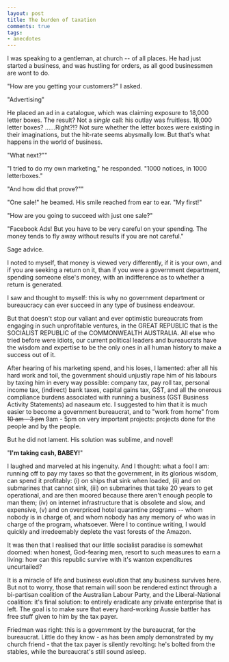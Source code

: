 ```yaml
---
layout: post
title: The burden of taxation
comments: true
tags:
- anecdotes
---
```


I was speaking to a gentleman, at church -- of all places. He had just started a business, and was hustling for orders, as all good businessmen are wont to do. 

"How are you getting your customers?" I asked.

"Advertising"

He placed an ad in a catalogue, which was claiming exposure to 18,000 letter boxes. The result? Not a *single* call: his outlay was fruitless. 18,000 letter boxes? ......Right?!? Not sure whether the letter boxes were existing in their imaginations, but the hit-rate seems abysmally low. But that's what happens in the world of business. 

"What next?""

"I tried to do my own marketing," he responded. "1000 notices, in 1000 letterboxes."

"And how did that prove?""

"One sale!" he beamed. His smile reached from ear to ear. "My first!"

"How are you going to succeed with just one sale?"

"Facebook Ads! But you have to be very careful on your spending. The money tends to fly away without results if you are not careful."

Sage advice.

I noted to myself, that money is viewed very differently, if it is your own, and if you are seeking a return on it, than if you were a government department, spending someone else's money, with an indifference as to whether a return is generated. 

I saw and thought to myself: this is why no government department or bureaucracy can ever succeed in any type of business endeavour. 

But that doesn't stop our valiant and ever optimistic bureaucrats from engaging in such unprofitable ventures, in the GREAT REPUBLIC that is the SOCIALIST REPUBLIC of the COMMONWEALTH AUSTRALIA. All else who tried before were idiots, our current political leaders and bureaucrats have the wisdom and expertise to be the only ones in all human history to make a success out of it. 

After hearing of his marketing spend, and his loses, I lamented: after all his hard work and toil, the government should unjustly rape him of his labours by taxing him in every way possible: company tax, pay roll tax, personal income tax, (indirect) bank taxes, capital gains tax, GST, and all the onerous compliance burdens associated with running a business (GST Business Activity Statements) ad naseaum etc. I suggested to him that it is much easier to become a government bureaucrat, and to "work from home" from 
~~10 am - 3 pm~~ 9am - 5pm  on very important projects: projects done for the people and by the people. 

But he did not lament. His solution was sublime, and novel!

"**I'm taking cash, BABEY!**"

I laughed and marveled at his ingenuity. And I thought: what a fool I am: running off to pay my taxes so that the government, in its glorious wisdom, can spend it profitably: (i) on ships that sink when loaded, (ii) and on submarines that cannot sink, (iii) on submarines that take 20 years to get operational, and are then moored because there aren't enough people to man them; (iv) on internet infrastructure that is obsolete and slow, and expensive, (v) and on overpriced hotel quarantine programs -- whom nobody is in charge of, and whom nobody has any memory of who was in charge of the program, whatsoever. Were I to continue writing, I would quickly and irredeemably deplete the vast forests of the Amazon.

It was then that I realised that our little socialist paradise is somewhat doomed: when honest, God-fearing men, resort to such measures to earn a living: how can this republic survive with it's wanton expenditures uncurtailed? 

It is a miracle of life and business evolution that any business survives here. But not to worry, those that remain will soon be rendered extinct through a bi-partisan coalition of the Australian Labour Party, and the Liberal-National coalition: it's final solution: to entirely eradicate any private enterprise that is left. The goal is to make sure that every hard-working Aussie battler has free stuff given to him by the tax payer. 

Friedman was right: this is a government by the bureaucrat, for the bureaucrat. Little do they know - as has been amply demonstrated by my church friend - that the tax payer is silently revolting: he's bolted from the stables, while the bureaucrat's still sound asleep.